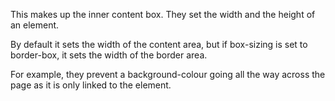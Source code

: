 This makes up the inner content box. 
They set the width and the height of an element. 

By default it sets the width of the content area, but if box-sizing is set to border-box, it sets the width of the border area. 


For example, they prevent a background-colour going all the way across the page as it is only linked to the element. 